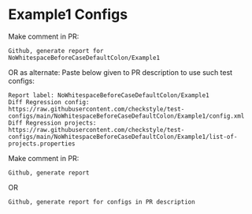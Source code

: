 # Example1 Configs
Make comment in PR:
```
Github, generate report for NoWhitespaceBeforeCaseDefaultColon/Example1
```
OR as alternate:
Paste below given to PR description to use such test configs:
```
Report label: NoWhitespaceBeforeCaseDefaultColon/Example1
Diff Regression config: https://raw.githubusercontent.com/checkstyle/test-configs/main/NoWhitespaceBeforeCaseDefaultColon/Example1/config.xml
Diff Regression projects: https://raw.githubusercontent.com/checkstyle/test-configs/main/NoWhitespaceBeforeCaseDefaultColon/Example1/list-of-projects.properties
```
Make comment in PR:
```
Github, generate report
```
OR
```
Github, generate report for configs in PR description
```
